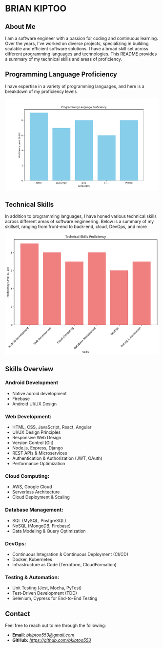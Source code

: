 # **BRIAN KIPTOO**

## **About Me**
I am a software engineer with a passion for coding and continuous learning. 
Over the years, I've worked on diverse projects, specializing in building scalable and efficient software solutions. 
I have a broad skill set across different programming languages and technologies. 
This README provides a summary of my technical skills and areas of proficiency.

## **Programming Language Proficiency**
I have expertise in a variety of programming languages, and here is a breakdown of my proficiency levels

![Programming Language Proficiency](programminglp.png)

## **Technical Skills**
In addition to programming languages, I have honed various technical skills across different areas of software engineering. 
Below is a summary of my skillset, ranging from front-end to back-end, cloud, DevOps, and more

![Technical Skills Proficiency](skills.png)

## **Skills Overview**
### **Android Development**
* Native adroid development
* Firebase
* Android UI/UX Design
### **Web Development:**
* HTML, CSS, JavaScript, React, Angular
* UI/UX Design Principles
* Responsive Web Design
* Version Control (Git)
* Node.js, Express, Django
* REST APIs & Microservices
* Authentication & Authorization (JWT, OAuth)
* Performance Optimization
### **Cloud Computing:**
* AWS, Google Cloud
* Serverless Architecture
* Cloud Deployment & Scaling
### **Database Management:**
* SQL (MySQL, PostgreSQL)
* NoSQL (MongoDB, Firebase)
* Data Modeling & Query Optimization
### **DevOps:**
* Continuous Integration & Continuous Deployment (CI/CD)
* Docker, Kubernetes
* Infrastructure as Code (Terraform, CloudFormation)
### **Testing & Automation:**
* Unit Testing (Jest, Mocha, PyTest)
* Test-Driven Development (TDD)
* Selenium, Cypress for End-to-End Testing


## **Contact**
Feel free to reach out to me through the following:
* **Email:** *bkiptoo553@gmail.com*
* **GitHub:** *https://github.com/bkiptoo553*
